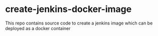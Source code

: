 # create-jenkins-docker-image
This repo contains source code to create a jenkins image which can be deployed as a docker container

